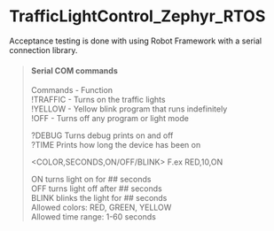 # TrafficLightControl_Zephyr_RTOS

Acceptance testing is done with using Robot Framework with a serial connection library.

> #### Serial COM commands  
> Commands - Function  
> !TRAFFIC - Turns on the traffic lights  
> !YELLOW - Yellow blink program that runs indefinitely  
> !OFF - Turns off any program or light mode  
>   
> ?DEBUG                          Turns debug prints on and off  
> ?TIME                           Prints how long the device has been on  
>   
> <COLOR,SECONDS,ON/OFF/BLINK>    F.ex RED,10,ON  
> 
> ON turns light on for ## seconds  
> OFF turns light off after ## seconds       
> BLINK blinks the light for ## seconds  
> Allowed colors: RED, GREEN, YELLOW  
> Allowed time range: 1-60 seconds  
